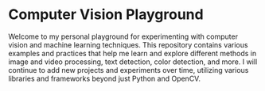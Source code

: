 # Computer Vision Playground

Welcome to my personal playground for experimenting with computer vision and machine learning techniques. This repository contains various examples and practices that help me learn and explore different methods in image and video processing, text detection, color detection, and more. I will continue to add new projects and experiments over time, utilizing various libraries and frameworks beyond just Python and OpenCV.